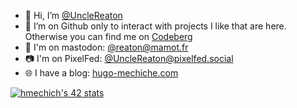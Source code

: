 - 👋 Hi, I’m [@UncleReaton](https://github.com/UncleReaton)
- 👀 I’m on Github only to interact with projects I like that are here. Otherwise you can find me on [Codeberg](https://codeberg.org/UncleReaton)
- 🐘 I'm on mastodon: [@reaton@mamot.fr](https://mamot.fr/@reaton)
- 📷️ I'm on PixelFed: [@UncleReaton@pixelfed.social](https://pixelfed.social/UncleReaton)
- 🌐 I have a blog: [hugo-mechiche.com](https://hugo-mechiche.com)

[![hmechich's 42 stats](https://badge42.vercel.app/api/v2/cl2hcqkej028109mpjfyxf3q7/stats?cursusId=21&coalitionId=46)](https://github.com/JaeSeoKim/badge42)
